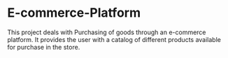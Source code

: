 # E-commerce-Platform
This project deals with Purchasing of goods through an e-commerce platform. It provides the user with a catalog of different products available for purchase in the store.
